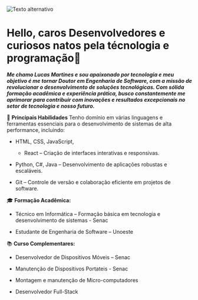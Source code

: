 ![Texto alternativo](https://wallpapers.com/images/high/programming-language-stacked-cubes-o6ete8w4aqet8mv7.webp)

# Hello, caros Desenvolvedores e curiosos natos pela técnologia e programação👋

<!--
**DevLuxor08/DevLuxor08** is a ✨ _special_ ✨ repository because its `README.md` (this file) appears on your GitHub profile.

Here are some ideas to get you started:

- 🔭 I’m currently working on ...
- 🌱 I’m currently learning ...
- 👯 I’m looking to collaborate on ...
- 🤔 I’m looking for help with ...
- 💬 Ask me about ...
- 📫 How to reach me: ...
- 😄 Pronouns: ...
- ⚡ Fun fact: ...
-->

***Me chamo Lucas Martines e sou apaixonado por tecnologia e meu objetivo é me tornar Doutor em Engenharia de Software, com a missão de revolucionar o desenvolvimento de soluções tecnológicas. Com sólida formação acadêmica e experiência prática, busco constantemente me aprimorar para contribuir com inovações e resultados excepcionais no setor de tecnologia e nosso futuro.***

🚀 **Principais Habilidades**
Tenho domínio em várias linguagens e ferramentas essenciais para o desenvolvimento de sistemas de alta performance, incluindo:

- HTML, CSS, JavaScript,
    - React – Criação de interfaces interativas e responsivas.
  
- Python, C#, Java – Desenvolvimento de aplicações robustas e escaláveis.
  
- Git – Controle de versão e colaboração eficiente em projetos de software.


🎓 **Formação Acadêmica:**

- Técnico em Informática – Formação básica em tecnologia e desenvolvimento de sistemas - Senac

- Estudante de Engenharia de Software – Unoeste

  

📚 **Curso Complementares:**

- Desenvolvedor de Dispositivos Móveis – Senac
  
- Manutenção de Dispositivos Portateis - Senac

- Montagem e manutenção de Micro-computadores

- Desenvolvedor Full-Stack
